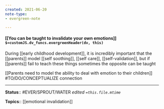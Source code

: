 ```yaml
---
created: 2021-06-20
note-type: 
- evergreen-note

---
```


#### [[You can be taught to invalidate your own emotions]] `$=customJS.dv_funcs.evergreenHeader(dv, this)`

During [[early childhood development]], it is incredibly important that the [[parents]] model [[self soothing]], [[self care]], [[self-validation]], but if [[parents]] fail to teach these things sometimes the opposite can be taught

[[Parents need to model the ability to deal with emotion to their children]] #TO/DO/CONCEPTUALIZE connection

---

**Status**:: #EVER/SPROUT/WATER 
*edited `=this.file.mtime`*

**Topics**:: [[emotional invalidation]] 
	
